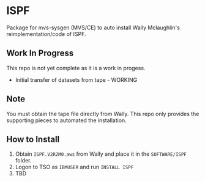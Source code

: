# ISPF
Package for mvs-sysgen (MVS/CE) to auto install Wally Mclaughlin's reimplementation/code of ISPF. 

## Work In Progress
This repo is not yet complete as it is a work in progess.

* Initial transfer of datasets from tape - WORKING

## Note
You must obtain the tape file directly from Wally.  This repo only provides the supporting pieces to automated the installation.

## How to Install
1. Obtain `ISPF.V2R2M0.aws` from Wally and place it in the `SOFTWARE/ISPF` folder.
2. Logon to TSO as `IBMUSER` and run `INSTALL ISPF`
3. TBD